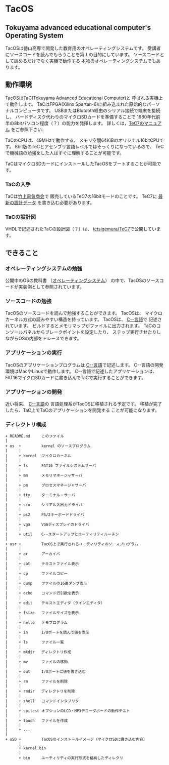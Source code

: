# TacOS
Tokuyama advanced educational computer's Operating System
---

TacOSは徳山高専で開発した教育用のオペレーティングシステムです。
受講者にソースコードを読んでもらうことを第１の目的にしています。
ソースコードとして読めるだけでなく実機で動作する
本物のオペレーティングシステムでもあります。

## 動作環境
TacOSはTaC(Tokuyama Advanced Educational Computer)と
呼ばれる実機上で動作します。
TaCはFPGA(Xilinx Spartan-6)に組み込まれた原始的なパーソナルコンピュータです。
USBまたはBlutooth経由のシリアル接続で端末を接続し，
ハードディスク代わりのマイクロSDカードを準備することで
1980年代前半の8bitパソコン程度（？）の能力を発揮します。
詳しくは，[TeC7のマニュアル](https://github.com/tctsigemura/TeC7/raw/master/Manual/manual.pdf)
をご参照下さい．

TaCのCPUは、49MHzで動作する、
メモリ空間64KiBのオリジナル16bitCPUです。
8bit版のTeCとアセンブリ言語レベルではそっくりになっているので、
TeCで機械語の勉強をした人はすぐに理解することが可能です。

TaCはマイクロSDカードにインストールしたTacOSをブートすることが可能です。

### TaCの入手
TaCは[竹上電気商会](http://www.e-takegami.jp/)で
販売しているTeC7の16bitモードのことです。
TeC7に
[最新の設計データ](https://github.com/tctsigemura/TeC7)
を書き込む必要があります。

### TaCの設計図
VHDLで記述されたTaCの設計図（？）は、
[tctsigemura/TeC7](https://github.com/tctsigemura/TeC7)で公開しています。

## できること
### オペレーティングシステムの勉強
公開中のOSの教科書
（[オペレーティングシステム](https://github.com/tctsigemura/OSTextBook)）
の中で、TacOSのソースコードが実装例として参照されています。

### ソースコードの勉強
TacOSのソースコードを読んで勉強することができます。
TacOSは、
マイクロカーネル方式の読みやすい構造を持っています。
TacOSは、
[C--言語](https://github.com/tctsigemura/C--)で
記述されています。
ビルドするとメモリマップがファイルに出力されます。
TaCのコンソールパネルからブレークポイントを設定したり、
ステップ実行させたりしながらOSの内部をトレースできます。

### アプリケーションの実行
TacOSのアプリケーションプログラムは
[C--言語](https://github.com/tctsigemura/C--)で記述します。
C--言語の開発環境はMacやLinuxで動作します。
C--言語で記述したアプリケーションは、
FAT16マイクロSDカードに書き込んでTaCで実行することができます。

### アプリケーションの開発
近い将来、
[C--言語](https://github.com/tctsigemura/C--)の
言語処理系がTacOSに移植される予定です。
移植が完了したら、TaC上でTaCのアプリケーションを開発する
ことが可能になります。

### ディレクトリ構成

```
+ README.md     このファイル
|
+ os  +         kernel のソースプログラム
|     |
|     + kernel  マイクロカーネル
|     |
|     + fs      FAT16 ファイルシステムサーバ
|     |
|     + mm      メモリマネージャサーバ
|     |
|     + pm      プロセスマネージャサーバ
|     |
|     + tty     ターミナル・サーバ
|     |
|     + sio     シリアル入出力ドライバ
|     |
|     + ps2     PS/2キーボードドライバ
|     |
|     + vga     VGAディスプレイのドライバ
|     |
|     + util    C--スタートアップとユーティリティルーチン
|
+ usr +         TacOS上で実行されるユーティリティのソースプログラム
|     |
|     + ar      アーカイバ
|     |
|     + cat     テキストファイル表示
|     |
|     + cp      ファイルコピー
|     |
|     + dump    ファイルの16進ダンプ表示
|     |
|     + echo    コマンド行引数を表示
|     |
|     + edit    テキストエディタ（ラインエディタ）
|     |
|     + fsize   ファイルサイズを表示
|     |
|     + hello   デモプログラム
|     |
|     + in      I/Oポートを読んで値を表示
|     |
|     + ls      ファイル一覧
|     |
|     + mkdir   ディレクトリ作成
|     |
|     + mv      ファイルの移動
|     |
|     + out     I/Oポートに値を書き込む
|     |
|     + rm      ファイルを削除
|     |
|     + rmdir   ディレクトリを削除
|     |
|     + shell   コマンドインタプリタ
|     |
|     + spitest オプションのLCD・MP3デコーダボードの動作テスト
|     |
|     + touch   ファイルを作成
|     |
|     + ...
|
+ uSD +         TacOSのインストールイメージ（マイクロSDに書き込む内容）
      |
      + kernel.bin
      |
      + bin     ユーティリティの実行形式を格納したディレクリ
```